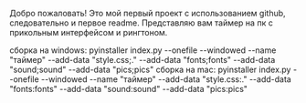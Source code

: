 Добро пожаловать!
Это мой первый проект с использованием github, следовательно и первое readme.
Представляю вам таймер на пк с прикольным интерфейсом и рингтоном.

сборка на windows: pyinstaller index.py --onefile --windowed --name "таймер" --add-data "style.css;." --add-data "fonts;fonts" --add-data "sound;sound" --add-data "pics;pics"
сборка на mac: pyinstaller index.py --onefile --windowed --name "таймер" --add-data "style.css:." --add-data "fonts:fonts" --add-data "sound:sound" --add-data "pics:pics"

